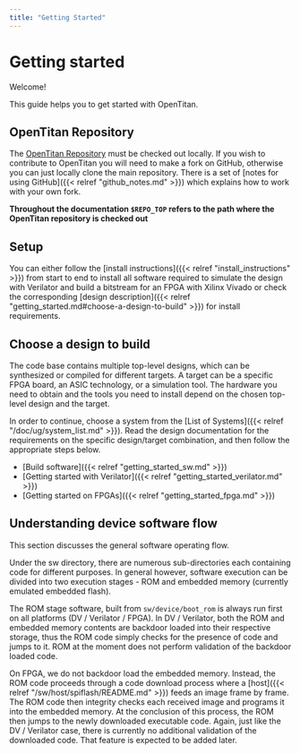 ```yaml
---
title: "Getting Started"
---
```


# Getting started

Welcome!

This guide helps you to get started with OpenTitan.

## OpenTitan Repository

The [OpenTitan Repository](https://github.com/lowRISC/opentitan) must be checked out locally.
If you wish to contribute to OpenTitan you will need to make a fork on GitHub, otherwise you can just locally clone the main repository.
There is a set of [notes for using GitHub]({{< relref "github_notes.md" >}}) which explains how to work with your own fork.

**Throughout the documentation `$REPO_TOP` refers to the path where the OpenTitan repository is checked out**

## Setup

You can either follow the [install instructions]({{< relref "install_instructions" >}}) from start to end to install all software required to simulate the design with Verilator and build a bitstream for an FPGA with Xilinx Vivado or check the corresponding [design description]({{< relref "getting_started.md#choose-a-design-to-build" >}}) for install requirements.

## Choose a design to build

The code base contains multiple top-level designs, which can be synthesized or compiled for different targets.
A target can be a specific FPGA board, an ASIC technology, or a simulation tool.
The hardware you need to obtain and the tools you need to install depend on the chosen top-level design and the target.

In order to continue, choose a system from the [List of Systems]({{< relref "/doc/ug/system_list.md" >}}).
Read the design documentation for the requirements on the specific design/target combination, and then follow the appropriate steps below.

* [Build software]({{< relref "getting_started_sw.md" >}})
* [Getting started with Verilator]({{< relref "getting_started_verilator.md" >}})
* [Getting started on FPGAs]({{< relref "getting_started_fpga.md" >}})

## Understanding device software flow
This section discusses the general software operating flow.

Under the sw directory, there are numerous sub-directories each containing code for different purposes.
In general however, software execution can be divided into two execution stages - ROM and embedded memory (currently emulated embedded flash).

The ROM stage software, built from `sw/device/boot_rom` is always run first on all platforms (DV / Verilator / FPGA).
In DV / Verilator, both the ROM and embedded memory contents are backdoor loaded into their respective storage, thus the ROM code simply checks for the presence of code and jumps to it.
ROM at the moment does not perform validation of the backdoor loaded code.

On FPGA, we do not backdoor load the embedded memory.
Instead, the ROM code proceeds through a code download process where a [host]({{< relref "/sw/host/spiflash/README.md" >}}) feeds an image frame by frame.
The ROM code then integrity checks each received image and programs it into the embedded memory.
At the conclusion of this process, the ROM then jumps to the newly downloaded executable code.
Again, just like the DV / Verilator case, there is currently no additional validation of the downloaded code.
That feature is expected to be added later.
